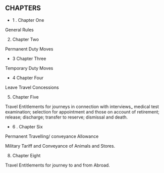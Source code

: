 ## CHAPTERS

- 1 . Chapter One

General Rules

2. Chapter Two

Permanent Duty Moves

- 3 Chapter Three

Temporary Duty Moves

- 4 Chapter Four

Leave Travel Concessions

5. Chapter Five

Travel Entitlements for journeys in connection with interviews\_ medical test examination; selection for appointment and those on account of retirement; release; discharge; transfer to reserve; dismissal and death.

- 6 . Chapter Six

Permanent Travelling/ conveyance Allowance

Military Tariff and Conveyance of Animals and Stores.

8. Chapter Eight

Travel Entitlements for journey to and from Abroad.
